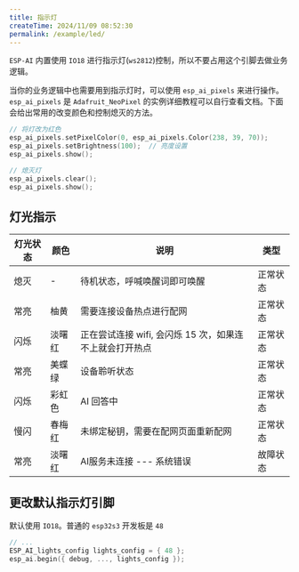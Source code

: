 ```yaml
---
title: 指示灯
createTime: 2024/11/09 08:52:30
permalink: /example/led/
---
```


`ESP-AI` 内置使用 `IO18` 进行指示灯(`ws2812`)控制，所以不要占用这个引脚去做业务逻辑。


当你的业务逻辑中也需要用到指示灯时，可以使用 `esp_ai_pixels` 来进行操作。`esp_ai_pixels` 是 `Adafruit_NeoPixel` 的实例详细教程可以自行查看文档。下面会给出常用的改变颜色和控制熄灭的方法。

```c
// 将灯改为红色
esp_ai_pixels.setPixelColor(0, esp_ai_pixels.Color(238, 39, 70));
esp_ai_pixels.setBrightness(100);  // 亮度设置
esp_ai_pixels.show();

// 熄灭灯
esp_ai_pixels.clear();
esp_ai_pixels.show(); 
```
## 灯光指示
 
| 灯光状态 | 颜色   | 说明                                                    | 类型     |
| -------- | ------ | ------------------------------------------------------- | -------- |
| 熄灭     | -      | 待机状态，呼喊唤醒词即可唤醒                            | 正常状态 |
| 常亮     | 柚黄   | 需要连接设备热点进行配网                                | 正常状态 |
| 闪烁     | 淡曙红 | 正在尝试连接 wifi, 会闪烁 15 次，如果连不上就会打开热点 | 正常状态 |
| 常亮     | 美蝶绿 | 设备聆听状态                                            | 正常状态 |
| 闪烁     | 彩虹色 | AI 回答中                                               | 正常状态 |
| 慢闪     | 春梅红 | 未绑定秘钥，需要在配网页面重新配网                      | 正常状态 |
| 常亮     | 淡曙红 | AI服务未连接 --- 系统错误                               | 故障状态 |

## 更改默认指示灯引脚
默认使用 `IO18`。普通的 `esp32s3` 开发板是 `48`
 
```c 
// ...
ESP_AI_lights_config lights_config = { 48 };
esp_ai.begin({ debug, ..., lights_config });
```

 